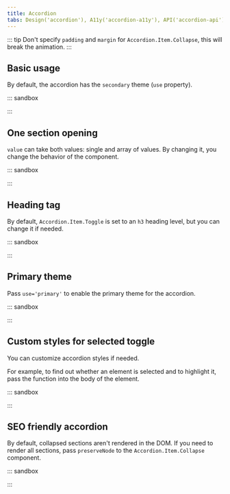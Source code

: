 ```yaml
---
title: Accordion
tabs: Design('accordion'), A11y('accordion-a11y'), API('accordion-api'), Example('accordion-code'), Changelog('accordion-changelog')
---
```


::: tip
Don't specify `padding` and `margin` for `Accordion.Item.Collapse`, this will break the animation.
:::

## Basic usage

By default, the accordion has the `secondary` theme (`use` property).

::: sandbox

<script lang="tsx">
  export Demo from './examples/basic_usage.tsx';
</script>

:::

## One section opening

`value` can take both values: single and array of values. By changing it, you change the behavior of the component.

::: sandbox

<script lang="tsx">
  export Demo from './examples/one_section_opening.tsx';
</script>

:::

## Heading tag

By default, `Accordion.Item.Toggle` is set to an `h3` heading level, but you can change it if needed.

::: sandbox

<script lang="tsx">
  export Demo from './examples/heading_tag.tsx';
</script>

:::

## Primary theme

Pass `use='primary'` to enable the primary theme for the accordion.

::: sandbox

<script lang="tsx">
  export Demo from './examples/non_compact.tsx';
</script>

:::

## Custom styles for selected toggle

You can customize accordion styles if needed.

For example, to find out whether an element is selected and to highlight it, pass the function into the body of the element.

::: sandbox

<script lang="tsx">
  export Demo from './examples/custom_styles.tsx';
</script>

:::

## SEO friendly accordion

By default, collapsed sections aren't rendered in the DOM. If you need to render all sections, pass `preserveNode` to the `Accordion.Item.Collapse` component.

::: sandbox

<script lang="tsx">
  export Demo from './examples/seo.tsx';
</script>

:::
